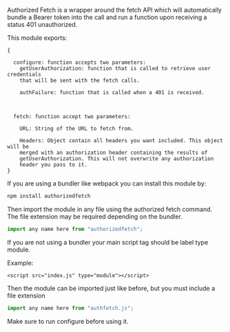 Authorized Fetch is a wrapper around the fetch API which will automatically
bundle a Bearer token into the call and run a function upon receiving a status
401 unauthorized.


This module exports:
```
{

  configure: function accepts two parameters:
    getUserAuthorization: function that is called to retrieve user credentials
    that will be sent with the fetch calls.

    authFailure: function that is called when a 401 is received.



  fetch: function accept two parameters:

    URL: String of the URL to fetch from.

    Headers: Object contain all headers you want included. This object will be
    merged with an authorization header containing the results of
    getUserAuthorization. This will not overwrite any authorization
    header you pass to it.
}
```
If you are using a bundler like webpack you can install this module by:
```bash
npm install authorizedfetch
```
Then import the module in any file using the authorized fetch command. The file
 extension may be required depending on the bundler.

 
```javascript
import any name here from "authorizedfetch";
```


If you are not using a bundler your main script tag should be label type module.


Example:

```
<script src="index.js" type="module"></script>
```


Then the module can be imported  just like before, but  you must include a file
extension


```javascript
import any name here from "authfetch.js";
```
Make sure to run configure before using it.
